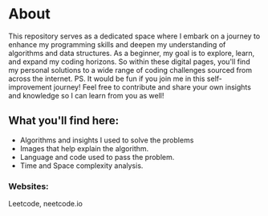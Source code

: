 # About
This repository serves as a dedicated space where I embark on a journey to enhance my programming skills and deepen my understanding of algorithms and data structures. 
As a beginner, my goal is to explore, learn, and expand my coding horizons. So within these digital pages, you'll find my personal solutions to a wide range of coding challenges sourced from across the internet.
PS. It would be fun if you join me in this self-improvement journey! Feel free to contribute and share your own insights and knowledge so I can learn from you as well!

## What you'll find here:
- Algorithms and insights I used to solve the problems
- Images that help explain the algorithm.
- Language and code used to pass the problem.
- Time and Space complexity analysis.

### Websites: 
Leetcode, neetcode.io

